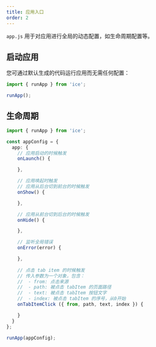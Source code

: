 ```yaml
---
title: 应用入口
order: 2
---
```


`app.js` 用于对应用进行全局的动态配置，如生命周期配置等。

## 启动应用

您可通过默认生成的代码运行应用而无需任何配置：

```ts
import { runApp } from 'ice';

runApp();
```

## 生命周期

```ts
import { runApp } from 'ice';

const appConfig = {
  app: {
    // 应用启动的时候触发
    onLaunch() {

    },

    // 应用唤起时触发
    // 应用从后台切到前台的时候触发
    onShow() {

    },

    // 应用从前台切到后台的时候触发
    onHide() {

    },

    // 监听全局错误
    onError(error) {

    },
    
    // 点击 tab item 的时候触发
    // 传入参数为一个对象，包含：
    //  - from: 点击来源
    //  - path: 被点击 tabItem 的页面路径
    //  - text: 被点击 tabItem 按钮文字
    //  - index: 被点击 tabItem 的序号，从0开始
    onTabItemClick ({ from, path, text, index }) {

    }
  }
};

runApp(appConfig);
```
